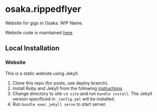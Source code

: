 # osaka.rippedflyer

Website for gigs in Osaka. WIP Name.

Website code is maintained [here](https://github.com/vriibot/insta-calendar).

## Local Installation

### Website

This is a static webiste using Jekyll.

1. Clone this repo (for posts, use deploy branch).
2. Install Ruby and Jekyll from the following [instructions](https://jekyllrb.com/docs/installation/)
3. Change directory to site `cd site` and run `bundle install`. The Jekyll version specificed in `_config.yml` will be installed.
4. Run `bundle exec jekyll serve` to start server.
